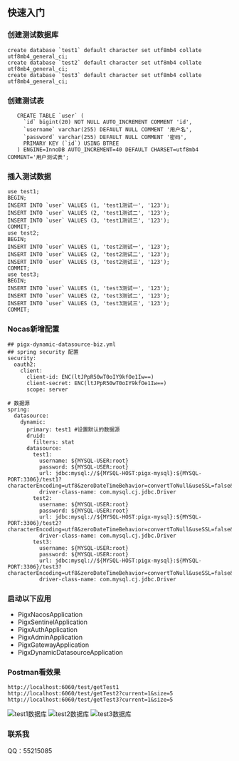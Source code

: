 ## 快速入门
### 创建测试数据库
```
create database `test1` default character set utf8mb4 collate utf8mb4_general_ci;
create database `test2` default character set utf8mb4 collate utf8mb4_general_ci;
create database `test3` default character set utf8mb4 collate utf8mb4_general_ci;
```
### 创建测试表
```
   CREATE TABLE `user` (
     `id` bigint(20) NOT NULL AUTO_INCREMENT COMMENT 'id',
     `username` varchar(255) DEFAULT NULL COMMENT '用户名',
     `password` varchar(255) DEFAULT NULL COMMENT '密码',
     PRIMARY KEY (`id`) USING BTREE
   ) ENGINE=InnoDB AUTO_INCREMENT=40 DEFAULT CHARSET=utf8mb4 COMMENT='用户测试表';
```
### 插入测试数据
```
use test1;
BEGIN;
INSERT INTO `user` VALUES (1, 'test1测试一', '123');
INSERT INTO `user` VALUES (2, 'test1测试二', '123');
INSERT INTO `user` VALUES (3, 'test1测试三', '123');
COMMIT;
use test2;
BEGIN;
INSERT INTO `user` VALUES (1, 'test2测试一', '123');
INSERT INTO `user` VALUES (2, 'test2测试二', '123');
INSERT INTO `user` VALUES (3, 'test2测试三', '123');
COMMIT;
use test3;
BEGIN;
INSERT INTO `user` VALUES (1, 'test3测试一', '123');
INSERT INTO `user` VALUES (2, 'test3测试二', '123');
INSERT INTO `user` VALUES (3, 'test3测试三', '123');
COMMIT;
```
### Nocas新增配置
```
## pigx-dynamic-datasource-biz.yml
## spring security 配置
security:
  oauth2:
    client:
      client-id: ENC(ltJPpR50wT0oIY9kfOe1Iw==)
      client-secret: ENC(ltJPpR50wT0oIY9kfOe1Iw==)
      scope: server

# 数据源
spring:
  datasource:
    dynamic:
      primary: test1 #设置默认的数据源
      druid:
        filters: stat
      datasource:
        test1:
          username: ${MYSQL-USER:root}
          password: ${MYSQL-USER:root}
          url: jdbc:mysql://${MYSQL-HOST:pigx-mysql}:${MYSQL-PORT:3306}/test1?characterEncoding=utf8&zeroDateTimeBehavior=convertToNull&useSSL=false&useJDBCCompliantTimezoneShift=true&useLegacyDatetimeCode=false&serverTimezone=GMT%2B8&allowMultiQueries=true&allowPublicKeyRetrieval=true
          driver-class-name: com.mysql.cj.jdbc.Driver
        test2:
          username: ${MYSQL-USER:root}
          password: ${MYSQL-USER:root}
          url: jdbc:mysql://${MYSQL-HOST:pigx-mysql}:${MYSQL-PORT:3306}/test2?characterEncoding=utf8&zeroDateTimeBehavior=convertToNull&useSSL=false&useJDBCCompliantTimezoneShift=true&useLegacyDatetimeCode=false&serverTimezone=GMT%2B8&allowMultiQueries=true&allowPublicKeyRetrieval=true
          driver-class-name: com.mysql.cj.jdbc.Driver
        test3:
          username: ${MYSQL-USER:root}
          password: ${MYSQL-USER:root}
          url: jdbc:mysql://${MYSQL-HOST:pigx-mysql}:${MYSQL-PORT:3306}/test3?characterEncoding=utf8&zeroDateTimeBehavior=convertToNull&useSSL=false&useJDBCCompliantTimezoneShift=true&useLegacyDatetimeCode=false&serverTimezone=GMT%2B8&allowMultiQueries=true&allowPublicKeyRetrieval=true
          driver-class-name: com.mysql.cj.jdbc.Driver
```
### 启动以下应用
+ PigxNacosApplication
+ PigxSentinelApplication
+ PigxAuthApplication
+ PigxAdminApplication
+ PigxGatewayApplication
+ PigxDynamicDatasourceApplication
### Postman看效果
```
http://localhost:6060/test/getTest1
http://localhost:6060/test/getTest2?current=1&size=5
http://localhost:6060/test/getTest3?current=1&size=5
```
![test1数据库](http://i1.fuimg.com/704023/83e168e45242e135.png "test1数据库")
![test2数据库](http://i1.fuimg.com/704023/cf8c42fbc3512c32.png "test2数据库")
![test3数据库](http://i1.fuimg.com/704023/534483515e3f7cd0.png "test3数据库")

### 联系我
QQ：55215085